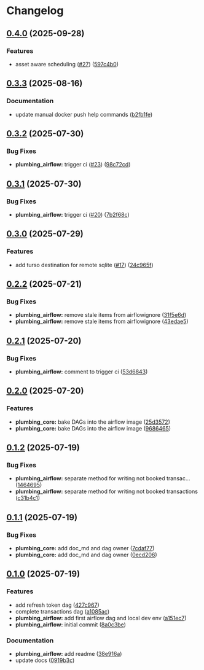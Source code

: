 # Changelog

## [0.4.0](https://github.com/jonathanschwarzhaupt/home-plumbing/compare/plumbing-airflow-v0.3.3...plumbing-airflow-v0.4.0) (2025-09-28)


### Features

* asset aware scheduling ([#27](https://github.com/jonathanschwarzhaupt/home-plumbing/issues/27)) ([597c4b0](https://github.com/jonathanschwarzhaupt/home-plumbing/commit/597c4b0714226ec038a7542d640ec0c6ae923643))

## [0.3.3](https://github.com/jonathanschwarzhaupt/home-plumbing/compare/plumbing-airflow-v0.3.2...plumbing-airflow-v0.3.3) (2025-08-16)


### Documentation

* update manual docker push help commands ([b2fb1fe](https://github.com/jonathanschwarzhaupt/home-plumbing/commit/b2fb1fecd0e1d5682470ef30ec2327be75e1f025))

## [0.3.2](https://github.com/jonathanschwarzhaupt/home-plumbing/compare/plumbing-airflow-v0.3.1...plumbing-airflow-v0.3.2) (2025-07-30)


### Bug Fixes

* **plumbing_airflow:** trigger ci ([#23](https://github.com/jonathanschwarzhaupt/home-plumbing/issues/23)) ([98c72cd](https://github.com/jonathanschwarzhaupt/home-plumbing/commit/98c72cd5e97b73212211f3809f4fcf158bf44ed4))

## [0.3.1](https://github.com/jonathanschwarzhaupt/home-plumbing/compare/plumbing-airflow-v0.3.0...plumbing-airflow-v0.3.1) (2025-07-30)


### Bug Fixes

* **plumbing_airflow:** trigger ci ([#20](https://github.com/jonathanschwarzhaupt/home-plumbing/issues/20)) ([7b2f68c](https://github.com/jonathanschwarzhaupt/home-plumbing/commit/7b2f68ca93cbd107bc672d203314f06d73f5a050))

## [0.3.0](https://github.com/jonathanschwarzhaupt/home-plumbing/compare/plumbing-airflow-v0.2.2...plumbing-airflow-v0.3.0) (2025-07-29)


### Features

* add turso destination for remote sqlite ([#17](https://github.com/jonathanschwarzhaupt/home-plumbing/issues/17)) ([24c965f](https://github.com/jonathanschwarzhaupt/home-plumbing/commit/24c965f8d184fd59514417ac9346e92c7e5216c0))

## [0.2.2](https://github.com/jonathanschwarzhaupt/home-plumbing/compare/plumbing-airflow-v0.2.1...plumbing-airflow-v0.2.2) (2025-07-21)


### Bug Fixes

* **plumbing_airflow:** remove stale items from airflowignore ([31f5e6d](https://github.com/jonathanschwarzhaupt/home-plumbing/commit/31f5e6db5574888adcdb89449907d9623b68476f))
* **plumbing_airflow:** remove stale items from airflowignore ([43edae5](https://github.com/jonathanschwarzhaupt/home-plumbing/commit/43edae5f8d2a50e430f2d9e1ed678fb0fed1f37c))

## [0.2.1](https://github.com/jonathanschwarzhaupt/home-plumbing/compare/plumbing-airflow-v0.2.0...plumbing-airflow-v0.2.1) (2025-07-20)


### Bug Fixes

* **plumbing_airflow:** comment to trigger ci ([53d6843](https://github.com/jonathanschwarzhaupt/home-plumbing/commit/53d6843b190175478dd1a3df62fd28c0422956f1))

## [0.2.0](https://github.com/jonathanschwarzhaupt/home-plumbing/compare/plumbing-airflow-v0.1.2...plumbing-airflow-v0.2.0) (2025-07-20)


### Features

* **plumbing_core:** bake DAGs into the airflow image ([25d3572](https://github.com/jonathanschwarzhaupt/home-plumbing/commit/25d357206389d4accc4918de270eecebfc62a5b7))
* **plumbing_core:** bake DAGs into the airflow image ([9686465](https://github.com/jonathanschwarzhaupt/home-plumbing/commit/96864656a2ccad7e696b82c81376a5478110b7ec))

## [0.1.2](https://github.com/jonathanschwarzhaupt/home-plumbing/compare/plumbing-airflow-v0.1.1...plumbing-airflow-v0.1.2) (2025-07-19)


### Bug Fixes

* **plumbing_airflow:** separate method for writing not booked transac… ([1464695](https://github.com/jonathanschwarzhaupt/home-plumbing/commit/1464695f88dd529a761f9749b014043022a8ccdb))
* **plumbing_airflow:** separate method for writing not booked transactions ([c31b4c1](https://github.com/jonathanschwarzhaupt/home-plumbing/commit/c31b4c1c9c359d17503da3af53aad2b74ff97bab))

## [0.1.1](https://github.com/jonathanschwarzhaupt/home-plumbing/compare/plumbing-airflow-v0.1.0...plumbing-airflow-v0.1.1) (2025-07-19)


### Bug Fixes

* **plumbing_core:** add doc_md and dag owner ([7cdaf77](https://github.com/jonathanschwarzhaupt/home-plumbing/commit/7cdaf7713c6f357320a0ed1d2700898af38431fc))
* **plumbing_core:** add doc_md and dag owner ([0ecd206](https://github.com/jonathanschwarzhaupt/home-plumbing/commit/0ecd206a91203efb4588e23ebf6e49eb16dc0a42))

## [0.1.0](https://github.com/jonathanschwarzhaupt/home-plumbing/compare/plumbing-airflow-v0.0.1...plumbing-airflow-v0.1.0) (2025-07-19)


### Features

* add refresh token dag ([427c967](https://github.com/jonathanschwarzhaupt/home-plumbing/commit/427c9673fd1b0e03527f069537ec42ca8dad8fa9))
* complete transactions dag ([a1085ac](https://github.com/jonathanschwarzhaupt/home-plumbing/commit/a1085acfdd6df022290d9089bda2f67e89f814ed))
* **plumbing_airflow:** add first airflow dag and local dev env ([a151ec7](https://github.com/jonathanschwarzhaupt/home-plumbing/commit/a151ec73a3f6b71c308334fcb44289fe9b75cc8e))
* **plumbing_airflow:** initial commit ([8a0c3be](https://github.com/jonathanschwarzhaupt/home-plumbing/commit/8a0c3bebfbb00a02fee61d2b9840c59f9f171a42))


### Documentation

* **plumbing_airflow:** add readme ([38e916a](https://github.com/jonathanschwarzhaupt/home-plumbing/commit/38e916a472a9e473df1efe3bab39f9439879339e))
* update docs ([0919b3c](https://github.com/jonathanschwarzhaupt/home-plumbing/commit/0919b3c22ce0d0b0cdd905ff6cd0eed0120a5e76))
